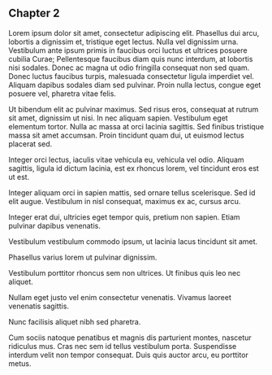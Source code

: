## Chapter 2

Lorem ipsum dolor sit amet, consectetur adipiscing elit. Phasellus dui arcu, 
lobortis a dignissim et, tristique eget lectus. Nulla vel dignissim urna. 
Vestibulum ante ipsum primis in faucibus orci luctus et ultrices posuere cubilia Curae; 
Pellentesque faucibus diam quis nunc interdum, at lobortis nisi sodales. 
Donec ac magna ut odio fringilla consequat non sed quam. 
Donec luctus faucibus turpis, malesuada consectetur ligula imperdiet vel. 
Aliquam dapibus sodales diam sed pulvinar. Proin nulla lectus, congue eget posuere vel, pharetra vitae felis. 

Ut bibendum elit ac pulvinar maximus. Sed risus eros, consequat at rutrum sit amet, dignissim ut nisi. 
In nec aliquam sapien. Vestibulum eget elementum tortor. Nulla ac massa at orci lacinia sagittis. 
Sed finibus tristique massa sit amet accumsan. Proin tincidunt quam dui, ut euismod lectus placerat sed.

Integer orci lectus, iaculis vitae vehicula eu, vehicula vel odio. Aliquam sagittis, ligula id dictum lacinia, 
est ex rhoncus lorem, vel tincidunt eros est ut est. 

Integer aliquam orci in sapien mattis, sed ornare tellus scelerisque. Sed id elit augue. 
Vestibulum in nisl consequat, maximus ex ac, cursus arcu. 

Integer erat dui, ultricies eget tempor quis, pretium non sapien. Etiam pulvinar dapibus venenatis.

Vestibulum vestibulum commodo ipsum, ut lacinia lacus tincidunt sit amet. 

Phasellus varius lorem ut pulvinar dignissim. 

Vestibulum porttitor rhoncus sem non ultrices. Ut finibus quis leo nec aliquet. 

Nullam eget justo vel enim consectetur venenatis. Vivamus laoreet venenatis sagittis. 

Nunc facilisis aliquet nibh sed pharetra. 

Cum sociis natoque penatibus et magnis dis parturient montes, nascetur ridiculus mus. Cras nec sem id tellus
vestibulum porta. Suspendisse interdum velit non tempor consequat. Duis quis auctor arcu, eu porttitor metus.
